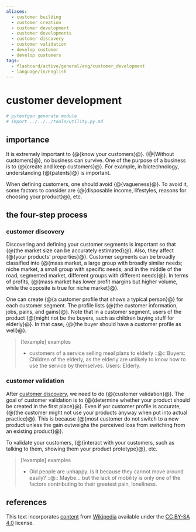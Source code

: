 ```yaml
---
aliases:
  - customer building
  - customer creation
  - customer development
  - customer developments
  - customer discovery
  - customer validation
  - develop customer
  - develop customers
tags:
  - flashcard/active/general/eng/customer_development
  - language/in/English
---
```


# customer development

```Python
# pytextgen generate module
# import ../../../tools/utility.py.md
```

## importance

It is extremely important to {@{know your customers}@}. {@{Without customers}@}, no business can survive. One of the purpose of a business is to {@{create and keep customers}@}. For example, in biotechnology, understanding {@{patents}@} is important. <!--SR:!2025-09-10,358,310!2026-06-12,573,310!2026-01-03,450,310!2025-04-08,255,330-->

When defining customers, one should avoid {@{vagueness}@}. To avoid it, some factors to consider are {@{disposable income, lifestyles, reasons for choosing your product}@}, etc. <!--SR:!2025-07-20,312,290!2025-06-11,256,270-->

## the four-step process

### customer discovery

Discovering and defining your customer segments is important so that {@{the market size can be accurately estimated}@}. Also, they affect {@{your products' properties}@}. Customer segments can be broadly classified into {@{mass market, a large group with broadly similar needs; niche market, a small group with specific needs; and in the middle of the road, segmented market, different groups with different needs}@}. In terms of profits, {@{mass market has lower profit margins but higher volume, while the opposite is true for niche market}@}. <!--SR:!2026-10-26,686,330!2026-05-05,534,310!2025-10-22,361,270!2025-04-27,225,270-->

One can create {@{a customer profile that shows a typical person}@} for each customer segment. The profile lists {@{the customer information, jobs, pains, and gains}@}. Note that in a customer segment, users of the product {@{might not be the buyers, such as children buying stuff for elderly}@}. In that case, {@{the buyer should have a customer profile as well}@}. <!--SR:!2028-02-13,1069,350!2025-07-08,260,250!2027-08-01,879,310!2027-11-16,968,330-->

> [!example] examples
>
> - customers of a service selling meal plans to elderly ::@:: Buyers: Children of the elderly, as the elderly are unlikely to know how to use the service by themselves. Users: Elderly. <!--SR:!2025-06-12,308,330!2026-08-22,586,310-->

### customer validation

After [customer discovery](#customer%20discovery), we need to do {@{customer validation}@}. The goal of customer validation is to {@{determine whether your product should be created in the first place}@}. Even if yor customer profile is accurate, {@{the customer might not use your products anyway when put into actual practice}@}. This is because {@{most customer do not switch to a new product unless the gain outweighs the perceived loss from switching from an existing product}@}. <!--SR:!2026-10-03,669,330!2025-11-26,422,310!2027-06-22,845,310!2026-01-24,444,290-->

To validate your customers, {@{interact with your customers, such as talking to them, showing them your product prototype}@}, etc. <!--SR:!2025-04-05,212,270-->

> [!example] examples
>
> - Old people are unhappy. Is it because they cannot move around easily? ::@:: Maybe... but the lack of mobility is only one of the factors contributing to their greatest pain, loneliness. <!--SR:!2025-12-24,442,310!2028-01-21,1051,350-->

## references

This text incorporates [content](https://en.wikipedia.org/wiki/customer_development) from [Wikipedia](Wikipedia.md) available under the [CC BY-SA 4.0](https://creativecommons.org/licenses/by-sa/4.0/) license.
